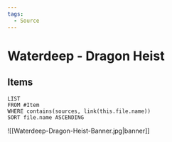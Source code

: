 ```yaml
---
tags:
  - Source
---
```


# Waterdeep - Dragon Heist

## Items

```dataview
LIST
FROM #Item 
WHERE contains(sources, link(this.file.name))
SORT file.name ASCENDING
```

![[Waterdeep-Dragon-Heist-Banner.jpg|banner]]
